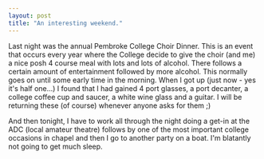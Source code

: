 ```yaml
---
layout: post
title: "An interesting weekend."
---
```

Last night was the annual Pembroke College Choir Dinner. This is an event that
occurs every year where the College decide to give the choir (and me) a nice
posh 4 course meal with lots and lots of alcohol. There follows a certain
amount of entertainment followed by more alcohol. This normally goes on until
some early time in the morning. When I got up (just now - yes it's half
one...) I found that I had gained 4 port glasses, a port decanter, a college
coffee cup and saucer, a white wine glass and a guitar. I will be returning
these (of course) whenever anyone asks for them ;)

And then tonight, I have to work all through the night doing a get-in at the
ADC (local amateur theatre) follows by one of the most important college
occasions in chapel and then I go to another party on a boat. I'm blatantly
not going to get much sleep.

